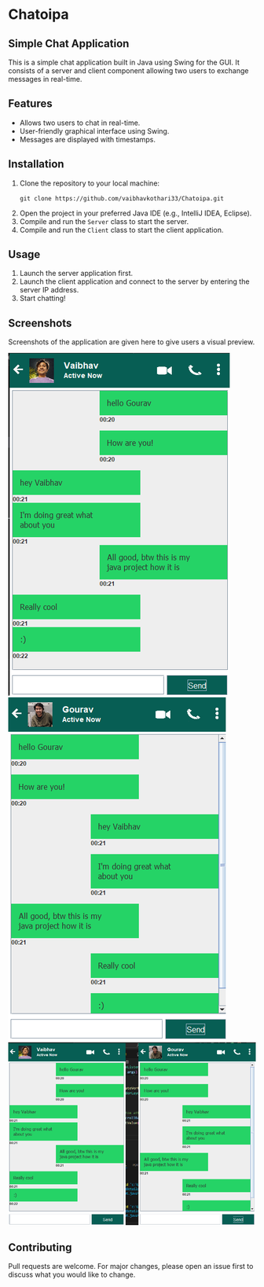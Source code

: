 <body>
    <div class="container">
        <h1>Chatoipa</h1>
        <h2>Simple Chat Application</h2>
        <p>This is a simple chat application built in Java using Swing for the GUI. It consists of a server and client component allowing two users to exchange messages in real-time.</p>
                <h2>Features</h2>
        <ul>
            <li>Allows two users to chat in real-time.</li>
            <li>User-friendly graphical interface using Swing.</li>
            <li>Messages are displayed with timestamps.</li>
        </ul>
        <h2>Installation</h2>
        <ol>
            <li>Clone the repository to your local machine:</li>
            <pre><code>git clone https://github.com/vaibhavkothari33/Chatoipa.git</code></pre>
            <li>Open the project in your preferred Java IDE (e.g., IntelliJ IDEA, Eclipse).</li>
            <li>Compile and run the <code>Server</code> class to start the server.</li>
            <li>Compile and run the <code>Client</code> class to start the client application.</li>
        </ol>
                <h2>Usage</h2>
        <ol>
            <li>Launch the server application first.</li>
            <li>Launch the client application and connect to the server by entering the server IP address.</li>
            <li>Start chatting!</li>
        </ol>
      <h2>Screenshots</h2>
        <p>Screenshots of the application are given here to give users a visual preview.</p>
        <img src="Chat1.png" alt="This is an image">
        <img src="Chat2.png" alt="This is an image">
        <img src="Chat3.png" alt="This is an image"><br>
    
  <h2>Contributing</h2>
        <p>Pull requests are welcome. For major changes, please open an issue first to discuss what you would like to change.</p>
    </div>
</body>
</html>
